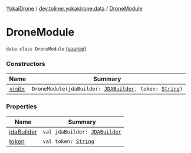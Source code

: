 [YokaiDrone](../../index.md) / [dev.toliner.yokaidrone.data](../index.md) / [DroneModule](./index.md)

# DroneModule

`data class DroneModule` [(source)](https://github.com/toliner/YokaiDrone/tree/master/src/main/kotlin/dev/toliner/yokaidrone/data/DroneModule.kt#L12)

### Constructors

| Name | Summary |
|---|---|
| [&lt;init&gt;](-init-.md) | `DroneModule(jdaBuilder: `[`JDABuilder`](https://ci.dv8tion.net/job/JDA/javadoc/net/dv8tion/jda/api/JDABuilder.html)`, token: `[`String`](https://kotlinlang.org/api/latest/jvm/stdlib/kotlin/-string/index.html)`)` |

### Properties

| Name | Summary |
|---|---|
| [jdaBuilder](jda-builder.md) | `val jdaBuilder: `[`JDABuilder`](https://ci.dv8tion.net/job/JDA/javadoc/net/dv8tion/jda/api/JDABuilder.html) |
| [token](token.md) | `val token: `[`String`](https://kotlinlang.org/api/latest/jvm/stdlib/kotlin/-string/index.html) |
